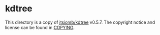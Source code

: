 # kdtree

This directory is a copy of [jtsiomb/kdtree](https://github.com/jtsiomb/kdtree) v0.5.7. The copyright notice and license can be found in [COPYING](./COPYING).
